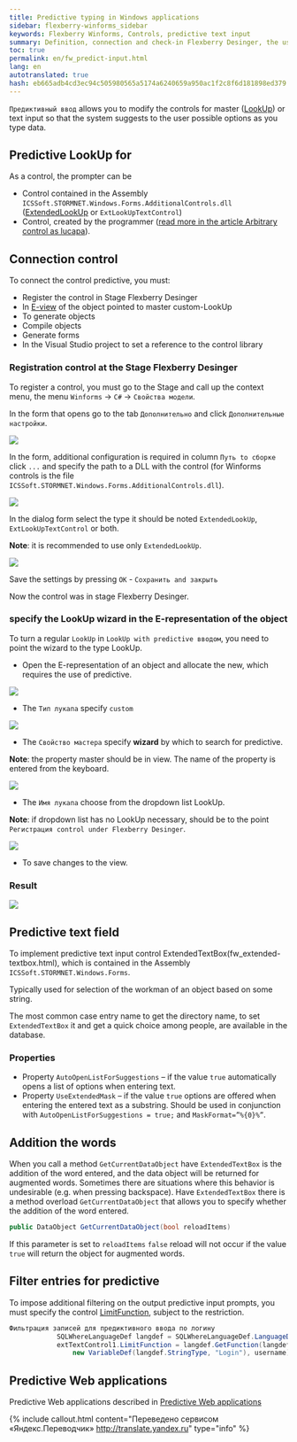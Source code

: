 ```yaml
--- 
title: Predictive typing in Windows applications 
sidebar: flexberry-winforms_sidebar 
keywords: Flexberry Winforms, Controls, predictive text input 
summary: Definition, connection and check-in Flexberry Desinger, the use in the text box and filter 
toc: true 
permalink: en/fw_predict-input.html 
lang: en 
autotranslated: true 
hash: eb665adb4cd3ec94c505980565a5174a6240659a950ac1f2c8f6d181898ed379 
--- 
```


`Предиктивный ввод` allows you to modify the controls for master ([LookUp](fa_lookup-overview.html)) or text input so that the system suggests to the user possible options as you type data. 

## Predictive LookUp for 

As a control, the prompter can be 

* Control contained in the Assembly `ICSSoft.STORMNET.Windows.Forms.AdditionalControls.dll` ([ExtendedLookUp](fw_extended-lookup.html) or `ExtLookUpTextControl`) 
* Control, created by the programmer ([read more in the article Arbitrary control as lucapa](fo_custom-lookup.html)). 

## Connection control 

To connect the control predictive, you must: 

* Register the control in Stage Flexberry Desinger 
* In [E-view](fd_e-view.html) of the object pointed to master custom-LookUp 
* To generate objects 
* Compile objects 
* Generate forms 
* In the Visual Studio project to set a reference to the control library 

### Registration control at the Stage Flexberry Desinger 

To register a control, you must go to the Stage and call up the context menu, the menu `Winforms` -> `C#` -> `Свойства модели`. 

In the form that opens go to the tab `Дополнительно` and click `Дополнительные настройки`. 

![](/images/pages/products/flexberry-winforms/controls/edit-stage.png) 

In the form, additional configuration is required in column `Путь to сборке` click `...` and specify the path to a DLL with the control (for Winforms controls is the file `ICSSoft.STORMNET.Windows.Forms.AdditionalControls.dll`). 

![](/images/pages/products/flexberry-winforms/controls/path2dll.png) 

In the dialog form select the type it should be noted `ExtendedLookUp`, `ExtLookUpTextControl` or both. 

__Note__: it is recommended to use only `ExtendedLookUp`. 

![](/images/pages/products/flexberry-winforms/controls/type-select.png) 

Save the settings by pressing `OK` - `Сохранить and закрыть` 

Now the control was in stage Flexberry Desinger. 

### specify the LookUp wizard in the E-representation of the object 

To turn a regular `LookUp` in `LookUp with predictive вводом`, you need to point the wizard to the type LookUp. 

* Open the E-representation of an object and allocate the new, which requires the use of predictive. 

![](/images/pages/products/flexberry-winforms/controls/select-master.png) 

* The `Тип лукапа` specify `custom` 

![](/images/pages/products/flexberry-winforms/controls/select-type.png) 

* The `Свойство мастера` specify __wizard__ by which to search for predictive. 

__Note__: the property master should be in view. The name of the property is entered from the keyboard. 

![](/images/pages/products/flexberry-winforms/controls/select-property.png) 

* The `Имя лукапа` choose from the dropdown list LookUp. 

__Note__: if dropdown list has no LookUp necessary, should be to the point `Регистрация control under Flexberry Desinger`. 

![](/images/pages/products/flexberry-winforms/controls/select-lookup.png) 

* To save changes to the view. 

### Result 

![](/images/pages/products/flexberry-winforms/controls/predict-lookup.gif) 

## Predictive text field 

To implement predictive text input control ExtendedTextBox(fw_extended-textbox.html), which is contained in the Assembly `ICSSoft.STORMNET.Windows.Forms`. 

Typically used for selection of the workman of an object based on some string. 

The most common case entry name to get the directory name, to set `ExtendedTextBox` it and get a quick choice among people, are available in the database. 

### Properties 

* Property `AutoOpenListForSuggestions` – if the value `true` automatically opens a list of options when entering text. 
* Property `UseExtendedMask` – if the value `true` options are offered when entering the entered text as a substring. Should be used in conjunction with `AutoOpenListForSuggestions = true;` and `MaskFormat=”%{0}%”`. 

## Addition the words 

When you call a method `GetCurrentDataObject` have `ExtendedTextBox` is the addition of the word entered, and the data object will be returned for augmented words. Sometimes there are situations where this behavior is undesirable (e.g. when pressing backspace). 
Have `ExtendedTextBox` there is a method overload `GetCurrentDataObject` that allows you to specify whether the addition of the word entered. 

```csharp
public DataObject GetCurrentDataObject(bool reloadItems)
``` 

If this parameter is set to `reloadItems` `false` reload will not occur if the value `true` will return the object for augmented words. 

## Filter entries for predictive 

To impose additional filtering on the output predictive input prompts, you must specify the control [LimitFunction](fo_function-list.html), subject to the restriction. 

```csharp
Фильтрация записей для предиктивного ввода по логину
			SQLWhereLanguageDef langdef = SQLWhereLanguageDef.LanguageDef;
			extTextControl1.LimitFunction = langdef.GetFunction(langdef.funcEQ, 
				new VariableDef(langdef.StringType, "Login"), username);
``` 

## Predictive Web applications 

Predictive Web applications described in [Predictive Web applications](fa_predict-input-web.html) 



{% include callout.html content="Переведено сервисом «Яндекс.Переводчик» <http://translate.yandex.ru>" type="info" %}